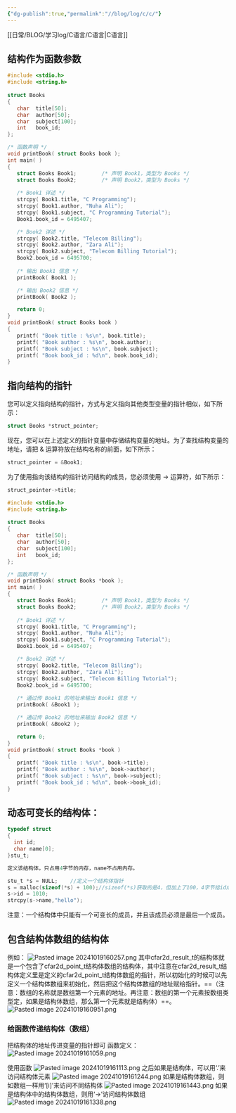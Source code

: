 ```yaml
---
{"dg-publish":true,"permalink":"//blog/log/c/c/"}
---
```


[[日常/BLOG/学习log/C语言/C语言\|C语言]]
## 结构作为函数参数
~~~c
#include <stdio.h>
#include <string.h>
 
struct Books
{
   char  title[50];
   char  author[50];
   char  subject[100];
   int   book_id;
};

/* 函数声明 */
void printBook( struct Books book );
int main( )
{
   struct Books Book1;        /* 声明 Book1，类型为 Books */
   struct Books Book2;        /* 声明 Book2，类型为 Books */
 
   /* Book1 详述 */
   strcpy( Book1.title, "C Programming");
   strcpy( Book1.author, "Nuha Ali"); 
   strcpy( Book1.subject, "C Programming Tutorial");
   Book1.book_id = 6495407;

   /* Book2 详述 */
   strcpy( Book2.title, "Telecom Billing");
   strcpy( Book2.author, "Zara Ali");
   strcpy( Book2.subject, "Telecom Billing Tutorial");
   Book2.book_id = 6495700;
 
   /* 输出 Book1 信息 */
   printBook( Book1 );

   /* 输出 Book2 信息 */
   printBook( Book2 );

   return 0;
}
void printBook( struct Books book )
{
   printf( "Book title : %s\n", book.title);
   printf( "Book author : %s\n", book.author);
   printf( "Book subject : %s\n", book.subject);
   printf( "Book book_id : %d\n", book.book_id);
}
~~~

## 指向结构的指针

您可以定义指向结构的指针，方式与定义指向其他类型变量的指针相似，如下所示：
~~~c
struct Books *struct_pointer;
~~~
现在，您可以在上述定义的指针变量中存储结构变量的地址。为了查找结构变量的地址，请把 & 运算符放在结构名称的前面，如下所示：
~~~c
struct_pointer = &Book1;
~~~
为了使用指向该结构的指针访问结构的成员，您必须使用 -> 运算符，如下所示：
~~~c
struct_pointer->title;
~~~

~~~c
#include <stdio.h>
#include <string.h>
 
struct Books
{
   char  title[50];
   char  author[50];
   char  subject[100];
   int   book_id;
};

/* 函数声明 */
void printBook( struct Books *book );
int main( )
{
   struct Books Book1;        /* 声明 Book1，类型为 Books */
   struct Books Book2;        /* 声明 Book2，类型为 Books */
 
   /* Book1 详述 */
   strcpy( Book1.title, "C Programming");
   strcpy( Book1.author, "Nuha Ali"); 
   strcpy( Book1.subject, "C Programming Tutorial");
   Book1.book_id = 6495407;

   /* Book2 详述 */
   strcpy( Book2.title, "Telecom Billing");
   strcpy( Book2.author, "Zara Ali");
   strcpy( Book2.subject, "Telecom Billing Tutorial");
   Book2.book_id = 6495700;
 
   /* 通过传 Book1 的地址来输出 Book1 信息 */
   printBook( &Book1 );

   /* 通过传 Book2 的地址来输出 Book2 信息 */
   printBook( &Book2 );

   return 0;
}
void printBook( struct Books *book )
{
   printf( "Book title : %s\n", book->title);
   printf( "Book author : %s\n", book->author);
   printf( "Book subject : %s\n", book->subject);
   printf( "Book book_id : %d\n", book->book_id);
}
~~~
## 动态可变长的结构体：
~~~c
typedef struct
{
  int id;
  char name[0];
}stu_t;

定义该结构体，只占用4字节的内存，name不占用内存。

stu_t *s = NULL;    //定义一个结构体指针
s = malloc(sizeof(*s) + 100);//sizeof(*s)获取的是4，但加上了100，4字节给id成员使用，100字节是属于name成员的
s->id = 1010;
strcpy(s->name,"hello");
~~~
注意：一个结构体中只能有一个可变长的成员，并且该成员必须是最后一个成员。

## 包含结构体数组的结构体
例如：
![Pasted image 20241019160257.png](/img/user/Pasted%20image%2020241019160257.png)
其中cfar2d_result_t的结构体就是一个包含了cfar2d_point_t结构体数组的结构体，其中注意在cfar2d_result_t结构体定义里是定义的cfar2d_point_t结构体数组的指针，所以初始化的时候可以先定义一个结构体数组来初始化，然后把这个结构体数组的地址赋给指针。==（注意：数组的名称就是数组第一个元素的地址。再注意：数组的第一个元素按数组类型定，如果是结构体数组，那么第一个元素就是结构体）==。
![Pasted image 20241019160951.png](/img/user/Pasted%20image%2020241019160951.png)
### 给函数传递结构体（数组）
把结构体的地址传进变量的指针即可
函数定义：
![Pasted image 20241019161059.png](/img/user/Pasted%20image%2020241019161059.png)

使用函数
![Pasted image 20241019161113.png](/img/user/Pasted%20image%2020241019161113.png)
之后如果是结构体，可以用‘.’来访问结构体元素
![Pasted image 20241019161244.png](/img/user/Pasted%20image%2020241019161244.png)
如果是结构体数组，则如数组一样用‘[i]’来访问不同结构体
![Pasted image 20241019161443.png](/img/user/Pasted%20image%2020241019161443.png)
如果是结构体中的结构体数组，则用‘->’访问结构体数组
![Pasted image 20241019161338.png](/img/user/Pasted%20image%2020241019161338.png)

